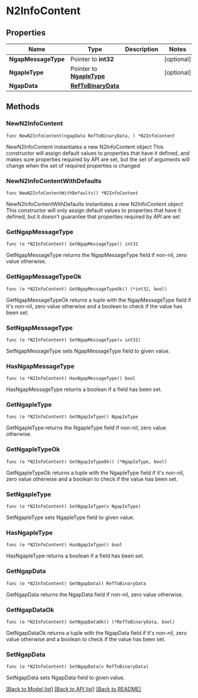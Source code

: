 # N2InfoContent

## Properties

Name | Type | Description | Notes
------------ | ------------- | ------------- | -------------
**NgapMessageType** | Pointer to **int32** |  | [optional] 
**NgapIeType** | Pointer to [**NgapIeType**](NgapIeType.md) |  | [optional] 
**NgapData** | [**RefToBinaryData**](RefToBinaryData.md) |  | 

## Methods

### NewN2InfoContent

`func NewN2InfoContent(ngapData RefToBinaryData, ) *N2InfoContent`

NewN2InfoContent instantiates a new N2InfoContent object
This constructor will assign default values to properties that have it defined,
and makes sure properties required by API are set, but the set of arguments
will change when the set of required properties is changed

### NewN2InfoContentWithDefaults

`func NewN2InfoContentWithDefaults() *N2InfoContent`

NewN2InfoContentWithDefaults instantiates a new N2InfoContent object
This constructor will only assign default values to properties that have it defined,
but it doesn't guarantee that properties required by API are set

### GetNgapMessageType

`func (o *N2InfoContent) GetNgapMessageType() int32`

GetNgapMessageType returns the NgapMessageType field if non-nil, zero value otherwise.

### GetNgapMessageTypeOk

`func (o *N2InfoContent) GetNgapMessageTypeOk() (*int32, bool)`

GetNgapMessageTypeOk returns a tuple with the NgapMessageType field if it's non-nil, zero value otherwise
and a boolean to check if the value has been set.

### SetNgapMessageType

`func (o *N2InfoContent) SetNgapMessageType(v int32)`

SetNgapMessageType sets NgapMessageType field to given value.

### HasNgapMessageType

`func (o *N2InfoContent) HasNgapMessageType() bool`

HasNgapMessageType returns a boolean if a field has been set.

### GetNgapIeType

`func (o *N2InfoContent) GetNgapIeType() NgapIeType`

GetNgapIeType returns the NgapIeType field if non-nil, zero value otherwise.

### GetNgapIeTypeOk

`func (o *N2InfoContent) GetNgapIeTypeOk() (*NgapIeType, bool)`

GetNgapIeTypeOk returns a tuple with the NgapIeType field if it's non-nil, zero value otherwise
and a boolean to check if the value has been set.

### SetNgapIeType

`func (o *N2InfoContent) SetNgapIeType(v NgapIeType)`

SetNgapIeType sets NgapIeType field to given value.

### HasNgapIeType

`func (o *N2InfoContent) HasNgapIeType() bool`

HasNgapIeType returns a boolean if a field has been set.

### GetNgapData

`func (o *N2InfoContent) GetNgapData() RefToBinaryData`

GetNgapData returns the NgapData field if non-nil, zero value otherwise.

### GetNgapDataOk

`func (o *N2InfoContent) GetNgapDataOk() (*RefToBinaryData, bool)`

GetNgapDataOk returns a tuple with the NgapData field if it's non-nil, zero value otherwise
and a boolean to check if the value has been set.

### SetNgapData

`func (o *N2InfoContent) SetNgapData(v RefToBinaryData)`

SetNgapData sets NgapData field to given value.



[[Back to Model list]](../README.md#documentation-for-models) [[Back to API list]](../README.md#documentation-for-api-endpoints) [[Back to README]](../README.md)


